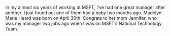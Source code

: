 In my almost six years of working at MSFT, I’ve had one great manager
after another. I just found out one of them had a baby two months ago.
Madelyn Marie Heard was born on April 30th. Congrats to her mom
Jennifer, who was my manager two jobs ago when I was on MSFT’s National
Technology Team.
